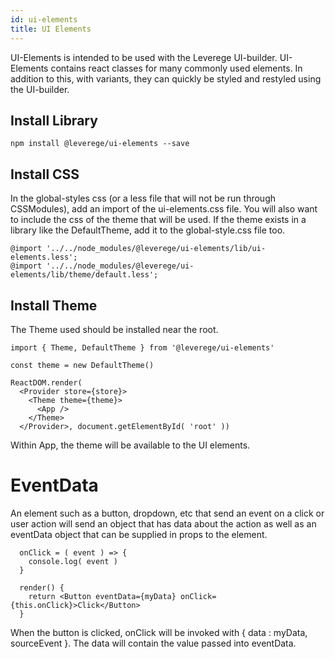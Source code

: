 ```yaml
---
id: ui-elements
title: UI Elements
---
```


UI-Elements is intended to be used with the Leverege UI-builder. UI-Elements contains react classes for many commonly used elements. In addition to this, with variants, they can quickly be styled and restyled using the UI-builder.

## Install Library

```
npm install @leverege/ui-elements --save
```

## Install CSS
In the global-styles css (or a less file that will not be run through CSSModules), add an import of the ui-elements.css file. You will also want to include the css of the theme that will be used. If the theme exists in a library like the DefaultTheme, add it to the global-style.css file too.

```
@import '../../node_modules/@leverege/ui-elements/lib/ui-elements.less';
@import '../../node_modules/@leverege/ui-elements/lib/theme/default.less';
```

## Install Theme

The Theme used should be installed near the root. 
```
import { Theme, DefaultTheme } from '@leverege/ui-elements'
  
const theme = new DefaultTheme()

ReactDOM.render(
  <Provider store={store}>
    <Theme theme={theme}>
      <App />
    </Theme>
  </Provider>, document.getElementById( 'root' )) 

```
Within App, the theme will be available to the UI elements.

# EventData

An element such as a button, dropdown, etc that send an event on a click or user action will send an object that has data about the action as well as an eventData object that can be supplied in props to the element.

```
  onClick = ( event ) => { 
    console.log( event )
  }

  render() {
    return <Button eventData={myData} onClick={this.onClick}>Click</Button>
  }
```

When the button is clicked, onClick will be invoked with { data : myData, sourceEvent }. The data will contain the value passed into eventData.



